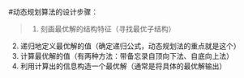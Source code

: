 #动态规划算法的设计步骤：

>1. 刻画最优解的结构特征（寻找最优子结构）
2. 递归地定义最优解的值（确定递归公式，动态规划法的重点就是这个）
3. 计算最优解的值（有两种方法：带备忘录自顶向下法、自底向上法）
4. 利用计算出的信息构造一个最优解（通常是将具体的最优解输出）